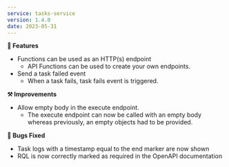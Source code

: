 ```yaml
---
service: tasks-service
version: 1.4.0
date: 2023-05-31
---
```




**🎁 Features**
* Functions can be used as an HTTP(s) endpoint
  * API Functions can be used to create your own endpoints.
* Send a task failed event
  * When a task fails, task fails event is triggered.

**⚒️ Improvements**
* Allow empty body in the execute endpoint.
  * The execute endpoint can now be called with an empty body whereas previously, an empty objects had to be provided.

**🐞 Bugs Fixed**
* Task logs with a timestamp equal to the end marker are now shown
* RQL is now correctly marked as required in the OpenAPI documentation
